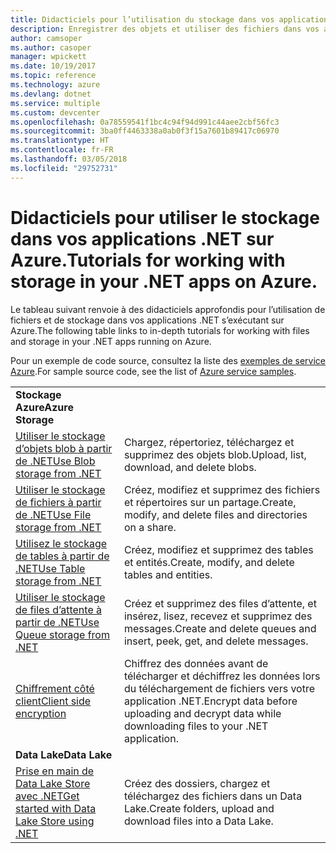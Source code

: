 ```yaml
---
title: Didacticiels pour l’utilisation du stockage dans vos applications .NET dans Azure
description: Enregistrer des objets et utiliser des fichiers dans vos applications .NET s’exécutant dans Azure
author: camsoper
ms.author: casoper
manager: wpickett
ms.date: 10/19/2017
ms.topic: reference
ms.technology: azure
ms.devlang: dotnet
ms.service: multiple
ms.custom: devcenter
ms.openlocfilehash: 0a78559541f1bc4c94f94d991c44aee2cbf56fc3
ms.sourcegitcommit: 3ba0ff4463338a0ab0f3f15a7601b89417c06970
ms.translationtype: HT
ms.contentlocale: fr-FR
ms.lasthandoff: 03/05/2018
ms.locfileid: "29752731"
---
```

# <a name="tutorials-for-working-with-storage-in-your-net-apps-on-azure"></a><span data-ttu-id="3cce7-103">Didacticiels pour utiliser le stockage dans vos applications .NET sur Azure.</span><span class="sxs-lookup"><span data-stu-id="3cce7-103">Tutorials for working with storage in your .NET apps on Azure.</span></span>

<span data-ttu-id="3cce7-104">Le tableau suivant renvoie à des didacticiels approfondis pour l’utilisation de fichiers et de stockage dans vos applications .NET s’exécutant sur Azure.</span><span class="sxs-lookup"><span data-stu-id="3cce7-104">The following table links to in-depth tutorials for working with files and storage in your .NET apps running on Azure.</span></span>

<span data-ttu-id="3cce7-105">Pour un exemple de code source, consultez la liste des [exemples de service Azure](https://azure.microsoft.com/resources/samples/?platform=dotnet).</span><span class="sxs-lookup"><span data-stu-id="3cce7-105">For sample source code, see the list of [Azure service samples](https://azure.microsoft.com/resources/samples/?platform=dotnet).</span></span>

| | |
|---|---|
| <span data-ttu-id="3cce7-106">**Stockage Azure**</span><span class="sxs-lookup"><span data-stu-id="3cce7-106">**Azure Storage**</span></span> ||
| <span data-ttu-id="3cce7-107">[Utiliser le stockage d’objets blob à partir de .NET][1]</span><span class="sxs-lookup"><span data-stu-id="3cce7-107">[Use Blob storage from .NET][1]</span></span> | <span data-ttu-id="3cce7-108">Chargez, répertoriez, téléchargez et supprimez des objets blob.</span><span class="sxs-lookup"><span data-stu-id="3cce7-108">Upload, list, download, and delete blobs.</span></span> |
| <span data-ttu-id="3cce7-109">[Utiliser le stockage de fichiers à partir de .NET][4]</span><span class="sxs-lookup"><span data-stu-id="3cce7-109">[Use File storage from .NET][4]</span></span> | <span data-ttu-id="3cce7-110">Créez, modifiez et supprimez des fichiers et répertoires sur un partage.</span><span class="sxs-lookup"><span data-stu-id="3cce7-110">Create, modify, and delete files and directories on a share.</span></span> | 
| <span data-ttu-id="3cce7-111">[Utilisez le stockage de tables à partir de .NET][3]</span><span class="sxs-lookup"><span data-stu-id="3cce7-111">[Use Table storage from .NET][3]</span></span> | <span data-ttu-id="3cce7-112">Créez, modifiez et supprimez des tables et entités.</span><span class="sxs-lookup"><span data-stu-id="3cce7-112">Create, modify, and delete tables and entities.</span></span> |
| <span data-ttu-id="3cce7-113">[Utiliser le stockage de files d’attente à partir de .NET][2]</span><span class="sxs-lookup"><span data-stu-id="3cce7-113">[Use Queue storage from .NET][2]</span></span> | <span data-ttu-id="3cce7-114">Créez et supprimez des files d’attente, et insérez, lisez, recevez et supprimez des messages.</span><span class="sxs-lookup"><span data-stu-id="3cce7-114">Create and delete queues and insert, peek, get, and delete messages.</span></span> |
| <span data-ttu-id="3cce7-115">[Chiffrement côté client][5]</span><span class="sxs-lookup"><span data-stu-id="3cce7-115">[Client side encryption][5]</span></span> | <span data-ttu-id="3cce7-116">Chiffrez des données avant de télécharger et déchiffrez les données lors du téléchargement de fichiers vers votre application .NET.</span><span class="sxs-lookup"><span data-stu-id="3cce7-116">Encrypt data before uploading and decrypt data while downloading files to your .NET application.</span></span> 
|<span data-ttu-id="3cce7-117">**Data Lake**</span><span class="sxs-lookup"><span data-stu-id="3cce7-117">**Data Lake**</span></span>||
| <span data-ttu-id="3cce7-118">[Prise en main de Data Lake Store avec .NET][6]</span><span class="sxs-lookup"><span data-stu-id="3cce7-118">[Get started with Data Lake Store using .NET][6]</span></span> | <span data-ttu-id="3cce7-119">Créez des dossiers, chargez et téléchargez des fichiers dans un Data Lake.</span><span class="sxs-lookup"><span data-stu-id="3cce7-119">Create folders, upload and download files into a Data Lake.</span></span> | 

[1]: /azure/storage/storage-dotnet-how-to-use-blobs
[2]: /azure/storage/storage-dotnet-how-to-use-queues
[3]: /azure/storage/storage-dotnet-how-to-use-tables
[4]: /azure/storage/storage-dotnet-how-to-use-files
[5]: /azure/storage/storage-client-side-encryption
[6]: /azure/data-lake-store/data-lake-store-get-started-net-sdk